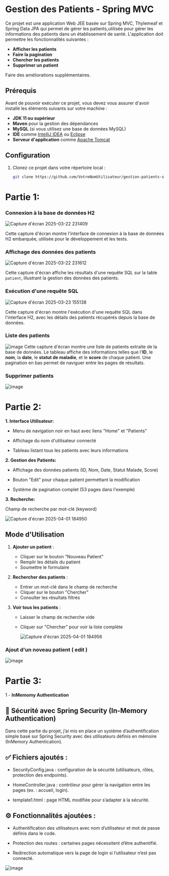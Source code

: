 # Gestion des Patients - Spring MVC

Ce projet est une application Web JEE basée sur Spring MVC, Thylemeaf et Spring Data JPA qui permet de gérer les patients,utilisée pour gérer les informations des patients dans un établissement de santé.
  L'application doit permettre les fonctionnalités suivantes :
  
- **Afficher les patients**
- **Faire la pagination**
- **Chercher les patients**
- **Supprimer un patient**

Faire des améliorations supplémentaires.

## Prérequis

Avant de pouvoir exécuter ce projet, vous devez vous assurer d'avoir installé les éléments suivants sur votre machine :

- **JDK 11 ou supérieur**
- **Maven** pour la gestion des dépendances
- **MySQL** (si vous utilisez une base de données MySQL)
- **IDE** comme [IntelliJ IDEA](https://www.jetbrains.com/idea/) ou [Eclipse](https://www.eclipse.org/)
- **Serveur d'application** comme [Apache Tomcat](http://tomcat.apache.org/)

## Configuration

1. Clonez ce projet dans votre répertoire local :

   ```bash
   git clone https://github.com/VotreNomUtilisateur/gestion-patients-spring-mvc.git

# Partie 1:

### Connexion à la base de données H2

![Capture d'écran 2025-03-22 231409](https://github.com/user-attachments/assets/48dacaed-ea9a-4be1-bbf0-194ea9892668)

Cette capture d'écran montre l'interface de connexion à la base de données H2 embarquée, utilisée pour le développement et les tests.

### Affichage des données des patients

![Capture d'écran 2025-03-22 231612](https://github.com/user-attachments/assets/80ef3fe3-3dc1-4c1b-95c4-83624c0e036b)

Cette capture d'écran affiche les résultats d'une requête SQL sur la table `patient`, illustrant la gestion des données des patients.

### Exécution d'une requête SQL

![Capture d'écran 2025-03-23 155138](https://github.com/user-attachments/assets/3fea71b6-02ca-4b66-8a5a-bc9b8e44c59a)

Cette capture d'écran montre l'exécution d'une requête SQL dans l'interface H2, avec les détails des patients récupérés depuis la base de données.

### Liste des patients
![image](https://github.com/user-attachments/assets/ed5fb387-67a5-4811-84e0-e3541368c3e8)
Cette capture d'écran montre une liste de patients extraite de la base de données. Le tableau affiche des informations telles que l'**ID**, le **nom**, la **date**, le **statut de maladie**, et le **score** de chaque patient. Une pagination en bas permet de naviguer entre les pages de résultats.

### Supprimer patients
![image](https://github.com/user-attachments/assets/8a9de3be-9919-4041-8ada-8a16b0041780)





# Partie 2:

**1. Interface Utilisateur:**

- Menu de navigation noir en haut avec liens "Home" et "Patients"

- Affichage du nom d'utilisateur connecté

- Tableau listant tous les patients avec leurs informations

**2. Gestion des Patients:**

- Affichage des données patients (ID, Nom, Date, Statut Malade, Score)

- Bouton "Edit" pour chaque patient permettant la modification

- Système de pagination complet (53 pages dans l'exemple)

**3. Recherche:**

Champ de recherche par mot-clé (keyword)


![Capture d'écran 2025-04-01 184950](https://github.com/user-attachments/assets/b56409fa-104b-4cca-b8ea-987941598c26)


## Mode d'Utilisation

1. **Ajouter un patient** :
   - Cliquer sur le bouton "Nouveau Patient"
   - Remplir les détails du patient
   - Soumettre le formulaire

2. **Rechercher des patients** :
   - Entrer un mot-clé dans le champ de recherche
   - Cliquer sur le bouton "Chercher"
   - Consulter les résultats filtrés

3. **Voir tous les patients** :
   - Laisser le champ de recherche vide
   - Cliquer sur "Chercher" pour voir la liste complète
  
     ![Capture d'écran 2025-04-01 184956](https://github.com/user-attachments/assets/dc3d9a80-839a-439a-a1a8-845385686988)



### Ajout d'un noveau patient ( edit )
![image](https://github.com/user-attachments/assets/8bd7e5a6-1ab1-495c-88ed-a38950b8e635)


# Partie 3:

 1 -  **InMemomy Authentication**
 
 ## 🔐 Sécurité avec Spring Security (In-Memory Authentication)
Dans cette partie du projet, j’ai mis en place un système d’authentification simple basé sur Spring Security avec des utilisateurs définis en mémoire (InMemory Authentication).


## ✅ Fichiers ajoutés :

   - SecurityConfig.java : configuration de la sécurité (utilisateurs, rôles, protection des endpoints).

   - HomeController.java : contrôleur pour gérer la navigation entre les pages (ex. : accueil, login).

   - template1.html : page HTML modifiée pour s’adapter à la sécurité.

## ⚙️ Fonctionnalités ajoutées :

 - Authentification des utilisateurs avec nom d’utilisateur et mot de passe définis dans le code.

 - Protection des routes : certaines pages nécessitent d’être authentifié.

 - Redirection automatique vers la page de login si l’utilisateur n’est pas connecté.
   

![image](https://github.com/user-attachments/assets/48832ca1-4cac-43df-9cfc-7a7b30a928ff)


